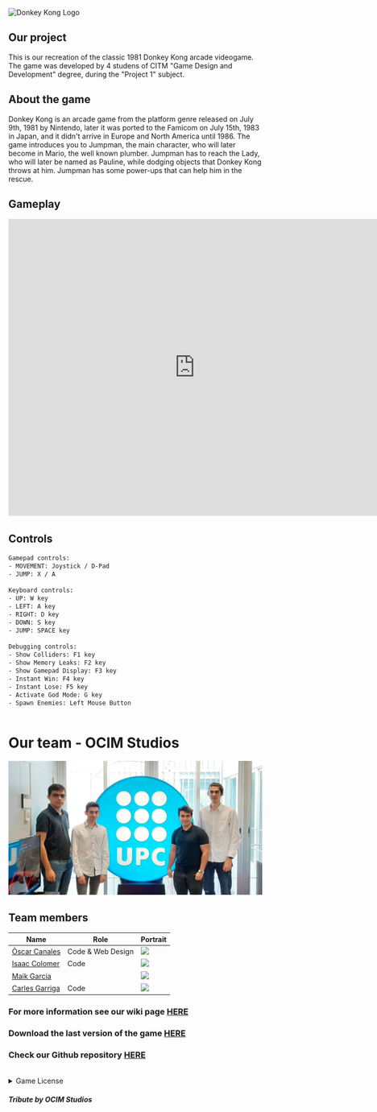 
![Donkey Kong Logo](https://images.fineartamerica.com/images/artworkimages/medium/1/donkey-kong-arcade-game-art-paul-van-scott.jpg)

## Our project 

This is our recreation of the classic 1981 Donkey Kong arcade videogame. The game was developed by 4 studens of CITM "Game Design and Development" degree, during the "Project 1" subject.

## About the game

Donkey Kong is an arcade game from the platform genre released on July 9th, 1981 by Nintendo, later it was ported to the Famicom on July 15th, 1983 in Japan, and it didn't arrive in Europe and North America until 1986. The game introduces you to Jumpman, the main character, who will later become in Mario, the well known plumber. Jumpman has to reach the Lady, who will later be named as Pauline, while dodging objects that Donkey Kong throws at him. Jumpman has some power-ups that can help him in the rescue.


## Gameplay

<iframe width="740" height="590" src="https://www.youtube.com/embed/yBFzOEv0snY" frameborder="0" allowfullscreen></iframe>

## Controls
~~~~~~~~~~~~~~~
Gamepad controls:
- MOVEMENT: Joystick / D-Pad
- JUMP: X / A

Keyboard controls:
- UP: W key
- LEFT: A key
- RIGHT: D key
- DOWN: S key
- JUMP: SPACE key

Debugging controls:
- Show Colliders: F1 key
- Show Memory Leaks: F2 key
- Show Gamepad Display: F3 key
- Instant Win: F4 key
- Instant Lose: F5 key
- Activate God Mode: G key
- Spawn Enemies: Left Mouse Button


~~~~~~~~~~~~~~~

# Our team - OCIM Studios

![](https://raw.githubusercontent.com/FireAlfa/OCIM-Studios-Donkey-Kong/master/docs/teamphoto.png)

## Team members

| Name                                            | Role              | Portrait       |
|----------------                                 |-------------------|----------      |
| [Òscar Canales](https://github.com/Osvak)       | Code & Web Design | ![][OscarPort] |
| [Isaac Colomer](https://github.com/IsaaColomer) | Code              | ![][IsaacPort] |
| [Maik Garcia](https://github.com/maikgarcia)    |                   | ![][MaikPort]  |
| [Carles Garriga](https://github.com/FireAlfa)   | Code              | ![][CarlesPort]|

[OscarPort]: https://raw.githubusercontent.com/FireAlfa/OCIM-Studios-Donkey-Kong/master/docs/OscarPortrait.png
[IsaacPort]: https://raw.githubusercontent.com/FireAlfa/OCIM-Studios-Donkey-Kong/master/docs/IsaacPortrait.png
[MaikPort]: https://raw.githubusercontent.com/FireAlfa/OCIM-Studios-Donkey-Kong/master/docs/MaikPortrait.png
[CarlesPort]: https://raw.githubusercontent.com/FireAlfa/OCIM-Studios-Donkey-Kong/master/docs/CarlesPortrait.png


### For more information see our wiki page [HERE](https://github.com/FireAlfa/OCIM-Studios-Donkey-Kong/wiki)
### Download the last version of the game [HERE](https://github.com/FireAlfa/OCIM-Studios-Donkey-Kong/releases/tag/v1.0)
### Check our Github repository [HERE](https://github.com/FireAlfa/OCIM-Studios-Donkey-Kong)
<br>
<details>
  <summary>Game License </summary>
  <br><br>
  MIT License
 <br><br>
Copyright (c) [2020] [Òscar Canales Villar, Isaac Colomer Casas, Maik Garcia Alvarez, Carles Garriga de la Mota]
 <br><br>
<p align="justify">Permission is hereby granted, free of charge, to any person obtaining a copy of this software and associated documentation files (the "Software"), to deal in the Software without restriction, including without limitation the rights to use, copy, modify, merge, publish, distribute, sublicense, and/or sell copies of the Software, and to permit persons to whom the Software is furnished to do so, subject to the following conditions:</p>
<p align="justify">The above copyright notice and this permission notice shall be included in all copies or substantial portions of the Software.</p>
<p align="justify">THE SOFTWARE IS PROVIDED "AS IS", WITHOUT WARRANTY OF ANY KIND, EXPRESS OR IMPLIED, INCLUDING BUT NOT LIMITED TO THE WARRANTIES OF MERCHANTABILITY, FITNESS FOR A PARTICULAR PURPOSE AND NONINFRINGEMENT. IN NO EVENT SHALL THE AUTHORS OR COPYRIGHT HOLDERS BE LIABLE FOR ANY CLAIM, DAMAGES OR OTHER LIABILITY, WHETHER IN AN ACTION OF CONTRACT, TORT OR OTHERWISE, ARISING FROM, OUT OF OR IN CONNECTION WITH THE SOFTWARE OR THE USE OR OTHER DEALINGS IN THE SOFTWARE.</p>
  </details>



#### _Tribute by OCIM Studios_
